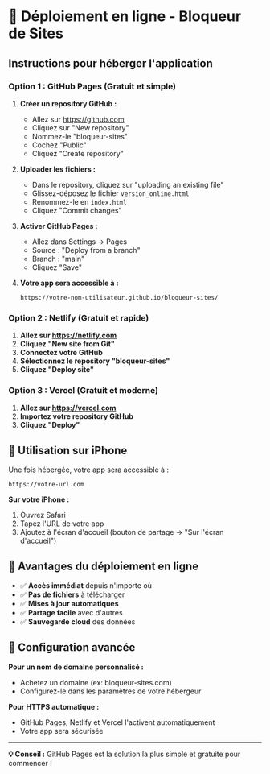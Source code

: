# 🚀 Déploiement en ligne - Bloqueur de Sites

## Instructions pour héberger l'application

### Option 1 : GitHub Pages (Gratuit et simple)

1. **Créer un repository GitHub :**
   - Allez sur https://github.com
   - Cliquez sur "New repository"
   - Nommez-le "bloqueur-sites"
   - Cochez "Public"
   - Cliquez "Create repository"

2. **Uploader les fichiers :**
   - Dans le repository, cliquez sur "uploading an existing file"
   - Glissez-déposez le fichier `version_online.html`
   - Renommez-le en `index.html`
   - Cliquez "Commit changes"

3. **Activer GitHub Pages :**
   - Allez dans Settings → Pages
   - Source : "Deploy from a branch"
   - Branch : "main"
   - Cliquez "Save"

4. **Votre app sera accessible à :**
   ```
   https://votre-nom-utilisateur.github.io/bloqueur-sites/
   ```

### Option 2 : Netlify (Gratuit et rapide)

1. **Allez sur https://netlify.com**
2. **Cliquez "New site from Git"**
3. **Connectez votre GitHub**
4. **Sélectionnez le repository "bloqueur-sites"**
5. **Cliquez "Deploy site"**

### Option 3 : Vercel (Gratuit et moderne)

1. **Allez sur https://vercel.com**
2. **Importez votre repository GitHub**
3. **Cliquez "Deploy"**

## 🎯 Utilisation sur iPhone

Une fois hébergée, votre app sera accessible à :
```
https://votre-url.com
```

**Sur votre iPhone :**
1. Ouvrez Safari
2. Tapez l'URL de votre app
3. Ajoutez à l'écran d'accueil (bouton de partage → "Sur l'écran d'accueil")

## 📱 Avantages du déploiement en ligne

- ✅ **Accès immédiat** depuis n'importe où
- ✅ **Pas de fichiers** à télécharger
- ✅ **Mises à jour automatiques**
- ✅ **Partage facile** avec d'autres
- ✅ **Sauvegarde cloud** des données

## 🔧 Configuration avancée

**Pour un nom de domaine personnalisé :**
- Achetez un domaine (ex: bloqueur-sites.com)
- Configurez-le dans les paramètres de votre hébergeur

**Pour HTTPS automatique :**
- GitHub Pages, Netlify et Vercel l'activent automatiquement
- Votre app sera sécurisée

---

**💡 Conseil :** GitHub Pages est la solution la plus simple et gratuite pour commencer ! 